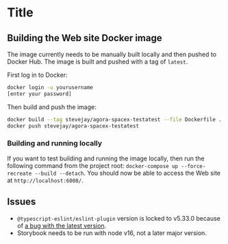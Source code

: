 # Title

## Building the Web site Docker image

The image currently needs to be manually built locally and then pushed to Docker Hub. The image is built and pushed with a tag of `latest`.

First log in to Docker:

```bash
docker login -u yourusername
[enter your password]
```

Then build and push the image:

```bash
docker build --tag stevejay/agora-spacex-testatest --file Dockerfile .
docker push stevejay/agora-spacex-testatest
```

### Building and running locally

If you want to test building and running the image locally, then run the following command from the project root: `docker-compose up --force-recreate --build --detach`. You should now be able to access the Web site at `http://localhost:6008/`.

## Issues

- `@typescript-eslint/eslint-plugin` version is locked to v5.33.0 because of [a bug with the latest version](https://github.com/typescript-eslint/typescript-eslint/issues/5525).
- Storybook needs to be run with node v16, not a later major version.
